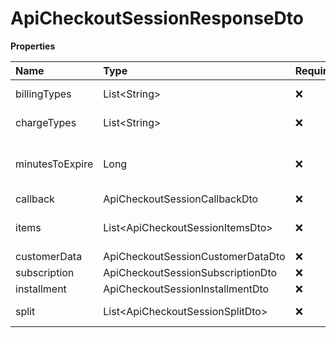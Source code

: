 # ApiCheckoutSessionResponseDto

**Properties**

| Name            | Type                               | Required | Description                             |
| :-------------- | :--------------------------------- | :------- | :-------------------------------------- |
| billingTypes    | List\<String\>                     | ❌       | Payment methods                         |
| chargeTypes     | List\<String\>                     | ❌       | Charge types                            |
| minutesToExpire | Long                               | ❌       | Time in minutes for checkout expiration |
| callback        | ApiCheckoutSessionCallbackDto      | ❌       |                                         |
| items           | List\<ApiCheckoutSessionItemsDto\> | ❌       | List of items at checkout               |
| customerData    | ApiCheckoutSessionCustomerDataDto  | ❌       |                                         |
| subscription    | ApiCheckoutSessionSubscriptionDto  | ❌       |                                         |
| installment     | ApiCheckoutSessionInstallmentDto   | ❌       |                                         |
| split           | List\<ApiCheckoutSessionSplitDto\> | ❌       | Split Settings                          |

<!-- This file was generated by liblab | https://liblab.com/ -->
